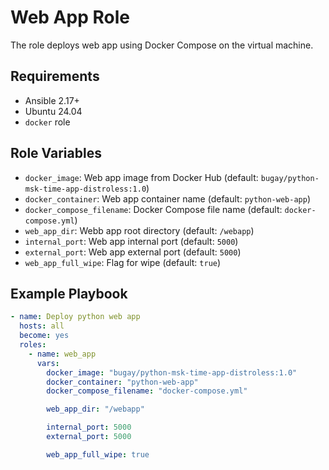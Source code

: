 # Web App Role

The role deploys web app using Docker Compose on the virtual machine.

## Requirements

- Ansible 2.17+
- Ubuntu 24.04
- `docker` role

## Role Variables

- `docker_image`: Web app image from Docker Hub (default: `bugay/python-msk-time-app-distroless:1.0`)
- `docker_container`: Web app container name (default: `python-web-app`)
- `docker_compose_filename`: Docker Compose file name (default: `docker-compose.yml`)
- `web_app_dir`: Webb app root directory (default: `/webapp`)
- `internal_port`: Web app internal port (default: `5000`)
- `external_port`: Web app external port (default: `5000`)
- `web_app_full_wipe`: Flag for wipe (default: `true`)

## Example Playbook

```yaml
- name: Deploy python web app
  hosts: all
  become: yes
  roles:
    - name: web_app
      vars:
        docker_image: "bugay/python-msk-time-app-distroless:1.0"
        docker_container: "python-web-app"
        docker_compose_filename: "docker-compose.yml"

        web_app_dir: "/webapp"

        internal_port: 5000
        external_port: 5000

        web_app_full_wipe: true
```
